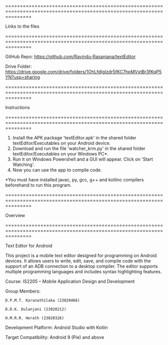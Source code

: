=====================================================================================================================

Links to the files

=====================================================================================================================

GitHub Repo: https://github.com/Ravindu-Rasanjana/textEditor

Drive Folder: https://drive.google.com/drive/folders/1OhLfdIgIzdr5fKC7hpMVxtBr3fKqP5YN?usp=sharing


=====================================================================================================================

Instructions

=====================================================================================================================

1. Install the APK package 'textEditor.apk' in the shared folder textEditor/Executables on your Android device.
2. Download and run the file 'watcher_krm.py' in the shared folder textEditor/Executables on your Windows PC*.
3. Run it on Windows Powershell and a GUI will appear. Click on 'Start Watching'.
4. Now you can use the app to compile code.

*You must have installed javac, py, gcc, g++ and kotlinc compilers beforehand to run this program.


=====================================================================================================================

Overview

=====================================================================================================================


Text Editor for Android

This project is a mobile text editor designed for programming on Android devices.
It allows users to write, edit, save, and compile code with the support of an ADB connection to a desktop compiler.
The editor supports multiple programming languages and includes syntax highlighting features.

Course: IS2205 – Mobile Application Design and Development

Group Members:

	D.P.M.T. Karunathilaka (23020466)

	D.D.K. Dulanjani (23020212)

	H.M.R.R. Herath (23020326)

Development Platform: Android Studio with Kotlin

Target Compatibility: Android 9 (Pie) and above

